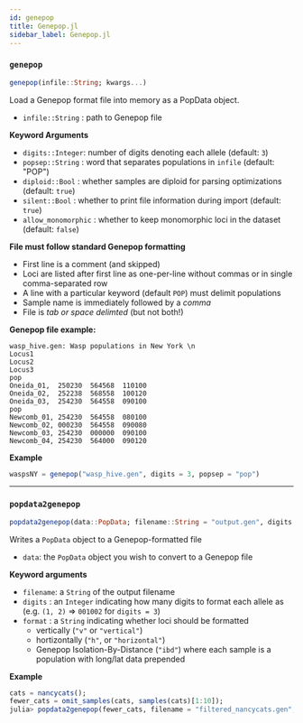 ```yaml
---
id: genepop
title: Genepop.jl
sidebar_label: Genepop.jl
---
```


### `genepop`
```julia
genepop(infile::String; kwargs...)
```
Load a Genepop format file into memory as a PopData object.
- `infile::String` : path to Genepop file

**Keyword Arguments**
- `digits::Integer`: number of digits denoting each allele (default: `3`)
- `popsep::String` : word that separates populations in `infile` (default: "POP")
- `diploid::Bool`  : whether samples are diploid for parsing optimizations (default: `true`)
- `silent::Bool`   : whether to print file information during import (default: `true`)
- `allow_monomorphic` : whether to keep monomorphic loci in the dataset (default: `false`)

**File must follow standard Genepop formatting**
- First line is a comment (and skipped)
- Loci are listed after first line as one-per-line without commas or in single comma-separated row
- A line with a particular keyword (default `POP`) must delimit populations
- Sample name is immediately followed by a *comma*
- File is *tab or space delimted* (but not both!)

**Genepop file example:**
```
wasp_hive.gen: Wasp populations in New York \n
Locus1
Locus2
Locus3
pop
Oneida_01,  250230  564568  110100
Oneida_02,  252238  568558  100120
Oneida_03,  254230  564558  090100
pop
Newcomb_01, 254230  564558  080100
Newcomb_02, 000230  564558  090080
Newcomb_03, 254230  000000  090100
Newcomb_04, 254230  564000  090120
```

**Example**
```julia
waspsNY = genepop("wasp_hive.gen", digits = 3, popsep = "pop")
```

----

### `popdata2genepop`
```julia
popdata2genepop(data::PopData; filename::String = "output.gen", digits::Int = 3, format::String = "vertical")
```
Writes a `PopData` object to a Genepop-formatted file
- `data`: the `PopData` object you wish to convert to a Genepop file

**Keyword arguments**
- `filename`: a `String` of the output filename
- `digits` : an `Integer` indicating how many digits to format each allele as (e.g. `(1, 2)` => `001002` for `digits = 3`)
- `format` : a `String` indicating whether loci should be formatted 
    - vertically (`"v"` or `"vertical"`)
    - hortizontally (`"h"`, or `"horizontal"`)
    - Genepop Isolation-By-Distance (`"ibd"`) where each sample is a population with long/lat data prepended

**Example**
```julia
cats = nancycats();
fewer_cats = omit_samples(cats, samples(cats)[1:10]);
julia> popdata2genepop(fewer_cats, filename = "filtered_nancycats.gen", digits = 3, format = "h")
```
